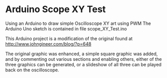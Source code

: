 # Arduino Scope XY Test
Using an Arduino to draw simple Oscilloscope XY art using PWM
The Arduino Uno sketch is contained in file scope_XY_Test.ino

This Arduino project is a modification of the original found at
http://www.johngineer.com/blog/?p=648

The original graphic was enhanced, a simple square graphic was added,
and by commenting out various sections and enabling others, either of the 
three graphics can be generated, or a slideshow of all three can be 
played back on the oscilloscope.
